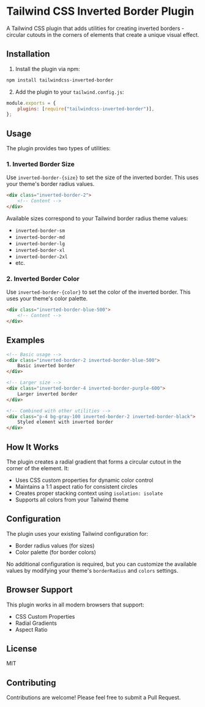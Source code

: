 # Tailwind CSS Inverted Border Plugin

A Tailwind CSS plugin that adds utilities for creating inverted borders - circular cutouts in the corners of elements that create a unique visual effect.

## Installation

1. Install the plugin via npm:

```bash
npm install tailwindcss-inverted-border
```

2. Add the plugin to your `tailwind.config.js`:

```js
module.exports = {
    plugins: [require("tailwindcss-inverted-border")],
};
```

## Usage

The plugin provides two types of utilities:

### 1. Inverted Border Size

Use `inverted-border-{size}` to set the size of the inverted border. This uses your theme's border radius values.

```html
<div class="inverted-border-2">
    <!-- Content -->
</div>
```

Available sizes correspond to your Tailwind border radius theme values:

-   `inverted-border-sm`
-   `inverted-border-md`
-   `inverted-border-lg`
-   `inverted-border-xl`
-   `inverted-border-2xl`
-   etc.

### 2. Inverted Border Color

Use `inverted-border-{color}` to set the color of the inverted border. This uses your theme's color palette.

```html
<div class="inverted-border-blue-500">
    <!-- Content -->
</div>
```

## Examples

```html
<!-- Basic usage -->
<div class="inverted-border-2 inverted-border-blue-500">
    Basic inverted border
</div>

<!-- Larger size -->
<div class="inverted-border-4 inverted-border-purple-600">
    Larger inverted border
</div>

<!-- Combined with other utilities -->
<div class="p-4 bg-gray-100 inverted-border-2 inverted-border-black">
    Styled element with inverted border
</div>
```

## How It Works

The plugin creates a radial gradient that forms a circular cutout in the corner of the element. It:

-   Uses CSS custom properties for dynamic color control
-   Maintains a 1:1 aspect ratio for consistent circles
-   Creates proper stacking context using `isolation: isolate`
-   Supports all colors from your Tailwind theme

## Configuration

The plugin uses your existing Tailwind configuration for:

-   Border radius values (for sizes)
-   Color palette (for border colors)

No additional configuration is required, but you can customize the available values by modifying your theme's `borderRadius` and `colors` settings.

## Browser Support

This plugin works in all modern browsers that support:

-   CSS Custom Properties
-   Radial Gradients
-   Aspect Ratio

## License

MIT

## Contributing

Contributions are welcome! Please feel free to submit a Pull Request.
